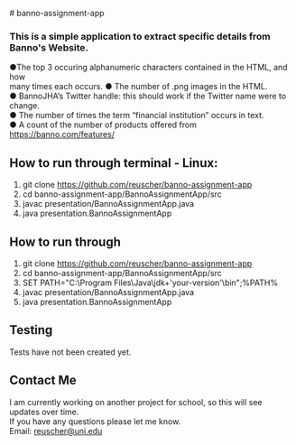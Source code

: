 \# banno-assignment-app
### This is a simple application to extract specific details from Banno's Website.<br /> 
●The top 3 occuring alphanumeric characters contained in the HTML, and how <br />
many times each occurs.
● The number of .png images in the HTML.<br />
● BannoJHA’s Twitter handle: this should work if the Twitter name were to change.<br />
● The number of times the term “financial institution” occurs in text.<br />
● A count of the number of products offered from https://banno.com/features/<br />

## How to run through terminal - Linux:
1. git clone https://github.com/reuscher/banno-assignment-app
2. cd banno-assignment-app/BannoAssignmentApp/src
3. javac presentation/BannoAssignmentApp.java
4. java presentation.BannoAssignmentApp

## How to run through 
1. git clone https://github.com/reuscher/banno-assignment-app
2. cd banno-assignment-app/BannoAssignmentApp/src
3. SET PATH="C:\Program Files\Java\jdk+'your-version'\bin";%PATH%
4. javac presentation/BannoAssignmentApp.java
5. java presentation.BannoAssignmentApp
  
## Testing
Tests have not been created yet.

## Contact Me
I am currently working on another project for school, so this will see updates over time. <br />
If you have any questions please let me know.
<br />Email: reuscher@uni.edu
